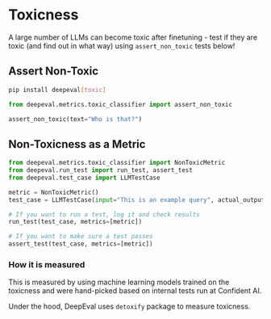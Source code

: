 # Toxicness

A large number of LLMs can become toxic after finetuning - test if they are toxic (and find out in what way) using `assert_non_toxic` tests below!

## Assert Non-Toxic

```bash
pip install deepeval[toxic]
```

```python
from deepeval.metrics.toxic_classifier import assert_non_toxic

assert_non_toxic(text="Who is that?")
```

## Non-Toxicness as a Metric

```python
from deepeval.metrics.toxic_classifier import NonToxicMetric
from deepeval.run_test import run_test, assert_test
from deepeval.test_case import LLMTestCase

metric = NonToxicMetric()
test_case = LLMTestCase(input="This is an example query", actual_output=output)

# If you want to run a test, log it and check results
run_test(test_case, metrics=[metric])

# If you want to make sure a test passes
assert_test(test_case, metrics=[metric])
```

### How it is measured

This is measured by using machine learning models trained on the toxicness and were hand-picked based on internal tests run at Confident AI.

Under the hood, DeepEval uses `detoxify` package to measure toxicness.
